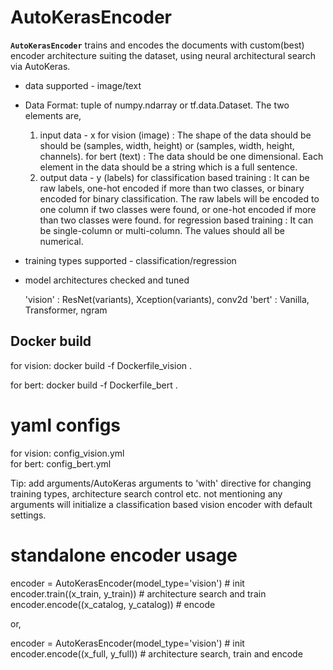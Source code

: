 # AutoKerasEncoder

**`AutoKerasEncoder`** trains and encodes the documents with custom(best) encoder architecture suiting the dataset, using neural architectural search via AutoKeras.
    
- data supported - image/text
    
- Data Format: tuple of numpy.ndarray or tf.data.Dataset. The two elements are,
    
    1. input data - x 
	for vision (image) : The shape of the data should be should be (samples, width, height) or (samples, width, height, channels).
        for bert (text) : The data should be one dimensional. Each element in the data should be a string which is a full sentence.
    2. output data - y (labels)
	for classification based training : It can be raw labels, one-hot encoded if more than two classes, or binary encoded for binary classification. The raw labels will be encoded to one column if two classes were found, or one-hot encoded if more than two classes were found.
	for regression based training : It can be single-column or multi-column. The values should all be numerical.
    
- training types supported - classification/regression
    
- model architectures checked and tuned 
    
    'vision' : ResNet(variants), Xception(variants), conv2d
    'bert' : Vanilla, Transformer, ngram


## Docker build

for vision: docker build -f Dockerfile_vision .

for bert: docker build -f Dockerfile_bert .

# yaml configs

for vision: config_vision.yml 			
for bert: config_bert.yml 

Tip: add arguments/AutoKeras arguments to 'with' directive for changing training types, architecture search control etc. not mentioning any arguments will initialize a classification based vision encoder with default settings.

# standalone encoder usage

encoder = AutoKerasEncoder(model_type='vision')				# init
encoder.train((x_train, y_train))					# architecture search and train
encoder.encode((x_catalog, y_catalog))                         		# encode

or,

encoder = AutoKerasEncoder(model_type='vision')				# init
encoder.encode((x_full, y_full))					# architecture search, train and encode

